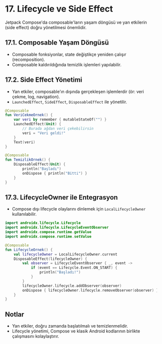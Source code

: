# 17. Lifecycle ve Side Effect

Jetpack Compose'da composable'ların yaşam döngüsü ve yan etkilerin (side effect) doğru yönetilmesi önemlidir.

## 17.1. Composable Yaşam Döngüsü
- Composable fonksiyonlar, state değiştikçe yeniden çalışır (recomposition).
- Composable kaldırıldığında temizlik işlemleri yapılabilir.

## 17.2. Side Effect Yönetimi
- Yan etkiler, composable'ın dışında gerçekleşen işlemlerdir (ör: veri çekme, log, navigation).
- `LaunchedEffect`, `SideEffect`, `DisposableEffect` ile yönetilir.

```kotlin
@Composable
fun VeriCekmeOrnek() {
    var veri by remember { mutableStateOf("") }
    LaunchedEffect(Unit) {
        // Burada ağdan veri çekebilirsin
        veri = "Veri geldi!"
    }
    Text(veri)
}

@Composable
fun TemizlikOrnek() {
    DisposableEffect(Unit) {
        println("Başladı")
        onDispose { println("Bitti") }
    }
}
```

## 17.3. LifecycleOwner ile Entegrasyon
- Compose dışı lifecycle olaylarını dinlemek için `LocalLifecycleOwner` kullanılabilir.

```kotlin
import androidx.lifecycle.Lifecycle
import androidx.lifecycle.LifecycleEventObserver
import androidx.compose.runtime.getValue
import androidx.compose.runtime.setValue

@Composable
fun LifecycleOrnek() {
    val lifecycleOwner = LocalLifecycleOwner.current
    DisposableEffect(lifecycleOwner) {
        val observer = LifecycleEventObserver { _, event ->
            if (event == Lifecycle.Event.ON_START) {
                println("Başladı!")
            }
        }
        lifecycleOwner.lifecycle.addObserver(observer)
        onDispose { lifecycleOwner.lifecycle.removeObserver(observer) }
    }
}
```

## Notlar
- Yan etkiler, doğru zamanda başlatılmalı ve temizlenmelidir.
- Lifecycle yönetimi, Compose ve klasik Android kodlarının birlikte çalışmasını kolaylaştırır. 